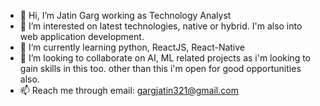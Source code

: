 - 👋 Hi, I’m Jatin Garg working as Technology Analyst
- 👀 I’m interested on latest technologies, native or hybrid. I'm also into web application development.
- 🌱 I’m currently learning python, ReactJS, React-Native
- 💞️ I’m looking to collaborate on AI, ML related projects as i'm looking to gain skills in this too. other than this i'm open for good opportunities also.
- 📫 Reach me through email: gargjatin321@gmail.com

<!---
RockinGarg/RockinGarg is a ✨ special ✨ repository because its `README.md` (this file) appears on your GitHub profile.
You can click the Preview link to take a look at your changes.
--->
